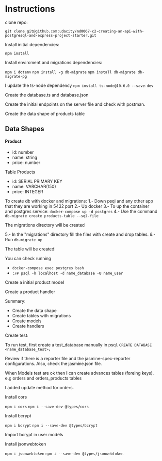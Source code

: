 # Instructions

clone repo:

``` git clone git@github.com:udacity/nd0067-c2-creating-an-api-with-postgresql-and-express-project-starter.git ```

Install initial dependencies:

```npm install```

Install enviroment and migrations dependencies:

```npm i dotenv```
```npm install -g db-migrate```
```npm install db-migrate db-migrate-pg```

I update the ts-node dependency
```npm install ts-node@10.6.0 --save-dev```

Create the database.ts and database.json

Create the initial endpoints on the server file and check with postman.

Create the data shape of products table

## Data Shapes
#### Product
-  id: number
- name: string
- price: number

Table Products
-  id: SERIAL PRIMARY KEY 
- name: VARCHAR(150)
- price: INTEGER


To create db with docker and migrations:
1.- Down psql and any other app that they are working in 5432 port
2.- Up docker
3.- To up the container and postgres service: ```docker-compose up -d postgres```
4.- Use the command ```db-migrate create products-table --sql-file```

The migrations directory will be created

5.- In the "migrations" directory fill the files with create and drop tables.
6.- Run ``` db-migrate up ```

The table will be created

You can check running 
- ``` docker-compose exec postgres bash ```
- ``` :/# psql -h localhost -d name_database -U name_user ```

Create a initial product model

Create a product handler

Summary:
- Create the data shape
- Create tables with migrations
- Create models
- Create handlers


Create test:

To run test, first create a test_database manually in psql.
```CREATE DATABASE <name_database_test>;```

Review if there is a reporter file and the jasmine-spec-reporter configurations.
Also, check the jasmine.json file.

When Models test are ok then I can create advances tables (foreing keys).
e.g orders and orders_products tables

I added update method for orders.

Install cors

```npm i cors```
```npm i --save-dev @types/cors```

Install bcrypt

```npm i bcrypt```
```npm i --save-dev @types/bcrypt```

Import bcrypt in user models


Install jsonwebtoken

```npm i jsonwebtoken```
```npm i --save-dev @types/jsonwebtoken```

